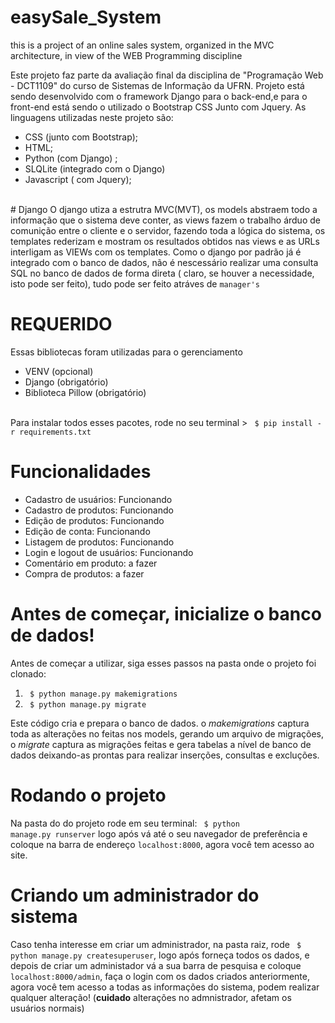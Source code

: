 # easySale_System
 this is a project of an online sales system, organized in the MVC architecture, in view of the WEB Programming discipline
 
 Este projeto faz parte da avaliação final da disciplina de "Programação Web - DCT1109" do curso de Sistemas de Informação da UFRN.
 Projeto está sendo desenvolvido com o framework Django para o back-end,e para o front-end está sendo o utilizado o Bootstrap CSS
 Junto com Jquery.
 As linguagens utilizadas neste projeto são:<br/>
 <ul>
  <li>CSS (junto com Bootstrap);</li>
  <li>HTML;</li>
  <li> Python (com Django) ;</li>
  <li>SLQLite (integrado com o Django)</li>
  <li>Javascript ( com Jquery);</li>
    </ul>
<br/>
# Django
O django utiza a estrutra MVC(MVT), os models abstraem todo a informação que o sistema deve conter, as views fazem o trabalho árduo de comunição entre o cliente e o servidor, fazendo toda a lógica do sistema, os templates rederizam e mostram os resultados obtidos nas views e as URLs interligam as VIEWs com os templates.
Como o django por padrão já é integrado com o banco de dados, não é nescessário realizar uma consulta SQL no banco de dados de forma direta ( claro, se houver a necessidade, isto pode ser feito), tudo pode ser feito atráves de <code>manager's</code> 
<br>

# REQUERIDO
Essas bibliotecas foram utilizadas para o gerenciamento
<ul>
    <li>VENV (opcional)</li>
    <li>Django (obrigatório)</li>
    <li>Biblioteca Pillow (obrigatório)</li>
</ul>
</br>
Para instalar todos esses pacotes, rode no seu terminal > <code> $ pip install -r requirements.txt </code> 

<br/>

# Funcionalidades
<ul>
    <li>Cadastro de usuários: Funcionando</li>
    <li>Cadastro de produtos: Funcionando</li>
    <li>Edição de produtos: Funcionando</li>
    <li>Edição de conta: Funcionando</li>
    <li>Listagem de produtos: Funcionando</li>
    <li>Login e logout de usuários: Funcionando</li>
    <li>Comentário em produto: a fazer</li>
    <li>Compra de produtos: a fazer</li>
</ul>

# Antes de começar, inicialize o banco de dados!
Antes de começar a utilizar, siga esses passos na pasta onde o projeto foi clonado:
<ol>
    <li><code> $ python manage.py makemigrations</code></li>
    <li><code> $ python manage.py migrate</code></li>
</ol>
Este código cria e prepara o banco de dados. o <i>makemigrations</i> captura toda as alterações no feitas nos models, gerando um arquivo de migrações, o <i>migrate</i> captura as migrações feitas e gera tabelas a nível de banco de dados deixando-as prontas para realizar inserções, consultas e excluções.

# Rodando o projeto
Na pasta do do projeto rode em seu terminal: <code> $ python manage.py runserver</code> logo após vá até o seu navegador de preferência e coloque na barra de endereço <code>localhost:8000</code>, agora você tem acesso ao site.

# Criando um administrador do sistema
Caso tenha interesse em criar um administrador, na pasta raiz, rode <code> $ python manage.py createsuperuser</code>, logo após forneça todos os dados, e depois de criar um administador vá a sua barra de pesquisa e coloque <code>localhost:8000/admin</code>, faça o login com os dados criados anteriormente, agora você tem acesso a todas as informações do sistema, podem realizar qualquer alteração! (<strong>cuidado</strong> alterações no admnistrador, afetam os usuários normais)
